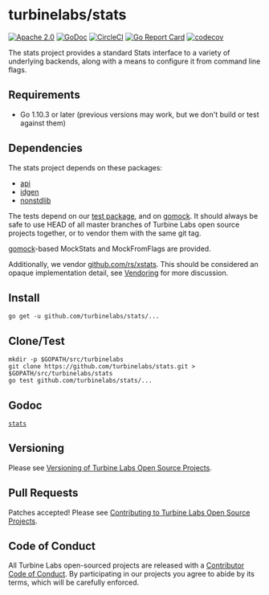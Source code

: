 
[//]: # ( Copyright 2018 Turbine Labs, Inc.                                   )
[//]: # ( you may not use this file except in compliance with the License.    )
[//]: # ( You may obtain a copy of the License at                             )
[//]: # (                                                                     )
[//]: # (     http://www.apache.org/licenses/LICENSE-2.0                      )
[//]: # (                                                                     )
[//]: # ( Unless required by applicable law or agreed to in writing, software )
[//]: # ( distributed under the License is distributed on an "AS IS" BASIS,   )
[//]: # ( WITHOUT WARRANTIES OR CONDITIONS OF ANY KIND, either express or     )
[//]: # ( implied. See the License for the specific language governing        )
[//]: # ( permissions and limitations under the License.                      )

# turbinelabs/stats

[![Apache 2.0](https://img.shields.io/badge/license-apache%202.0-blue.svg)](LICENSE)
[![GoDoc](https://godoc.org/github.com/turbinelabs/stats?status.svg)](https://godoc.org/github.com/turbinelabs/stats)
[![CircleCI](https://circleci.com/gh/turbinelabs/stats.svg?style=shield)](https://circleci.com/gh/turbinelabs/stats)
[![Go Report Card](https://goreportcard.com/badge/github.com/turbinelabs/stats)](https://goreportcard.com/report/github.com/turbinelabs/stats)
[![codecov](https://codecov.io/gh/turbinelabs/stats/branch/master/graph/badge.svg)](https://codecov.io/gh/turbinelabs/stats)

The stats project provides a standard Stats interface to a variety of underlying
backends, along with a means to configure it from command line flags.

## Requirements

- Go 1.10.3 or later (previous versions may work, but we don't build or test against them)

## Dependencies

The stats project depends on these packages:

- [api](https://github.com/turbinelabs/api)
- [idgen](https://github.com/turbinelabs/idgen)
- [nonstdlib](https://github.com/turbinelabs/nonstdlib)

The tests depend on our [test package](https://github.com/turbinelabs/test),
and on [gomock](https://github.com/golang/mock). It should always be safe to use
HEAD of all master branches of Turbine Labs open source projects together, or to
vendor them with the same git tag.

[gomock](https://github.com/golang/mock)-based MockStats and MockFromFlags are provided.

<!-- remove if no vendored dependencies -->
Additionally, we vendor [github.com/rs/xstats](https://github.com/rs/xstats).
This should be considered an opaque implementation detail, see
[Vendoring](http://github.com/turbinelabs/developer/blob/master/README.md#vendoring)
for more discussion.

## Install

```
go get -u github.com/turbinelabs/stats/...
```

## Clone/Test

```
mkdir -p $GOPATH/src/turbinelabs
git clone https://github.com/turbinelabs/stats.git > $GOPATH/src/turbinelabs/stats
go test github.com/turbinelabs/stats/...
```

## Godoc

[`stats`](https://godoc.org/github.com/turbinelabs/stats)

## Versioning

Please see [Versioning of Turbine Labs Open Source Projects](http://github.com/turbinelabs/developer/blob/master/README.md#versioning).

## Pull Requests

Patches accepted! Please see [Contributing to Turbine Labs Open Source Projects](http://github.com/turbinelabs/developer/blob/master/README.md#contributing).

## Code of Conduct

All Turbine Labs open-sourced projects are released with a
[Contributor Code of Conduct](CODE_OF_CONDUCT.md). By participating in our
projects you agree to abide by its terms, which will be carefully enforced.
